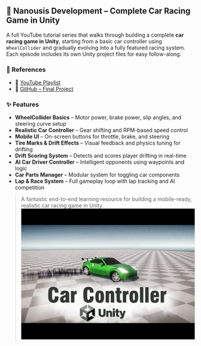 ## 🔧 Nanousis Development – Complete Car Racing Game in Unity

A full YouTube tutorial series that walks through building a complete **car racing game in Unity**, starting from a basic car controller using `WheelCollider` and gradually evolving into a fully featured racing system. Each episode includes its own Unity project files for easy follow-along.

### 🔗 References
- 🎥 [YouTube Playlist](https://www.youtube.com/watch?v=gEwNHUDc8uE&list=PL0JXhw1odpJLTRBDdv4ybtYkuD1lEcF-N&index=1)
- 💾 [GitHub – Final Project](https://github.com/Nanousis/NanousisCarController)

### ✨ Features
- **WheelCollider Basics** – Motor power, brake power, slip angles, and steering curve setup
- **Realistic Car Controller** – Gear shifting and RPM-based speed control
- **Mobile UI** – On-screen buttons for throttle, brake, and steering
- **Tire Marks & Drift Effects** – Visual feedback and physics tuning for drifting
- **Drift Scoring System** – Detects and scores player drifting in real-time
- **AI Car Driver Controller** – Intelligent opponents using waypoints and logic
- **Car Parts Manager** – Modular system for toggling car components
- **Lap & Race System** – Full gameplay loop with lap tracking and AI competition

> A fantastic end-to-end learning resource for building a mobile-ready, realistic car racing game in Unity.
![thumbnail](../resources/thumbnails/NanousisDevelopment.jpg)
